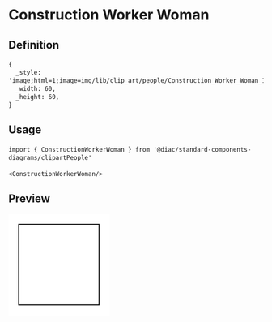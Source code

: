 # Construction Worker Woman

## Definition

```
{
  _style: 'image;html=1;image=img/lib/clip_art/people/Construction_Worker_Woman_128x128.pngstrokeColor=none;',
  _width: 60,
  _height: 60,
}
```

## Usage

```
import { ConstructionWorkerWoman } from '@diac/standard-components-diagrams/clipartPeople'

<ConstructionWorkerWoman/>
```

## Preview

<img src="./construction-worker-woman.png" width="200"/>

